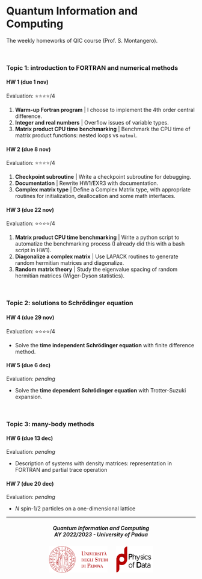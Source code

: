 # Quantum Information and Computing

The weekly homeworks of QIC course (Prof. S. Montangero).

<br>



### Topic 1: introduction to FORTRAN and numerical methods


#### **HW 1** (due 1 nov)

Evaluation: ⭐⭐⭐⭐/4

1. **Warm-up Fortran program** | I choose to implement the 4th order central difference.
2. **Integer and real numbers** | Overflow issues of variable types.
3. **Matrix product CPU time benchmarking** | Benchmark the CPU time of matrix product functions: nested loops vs `matmul`.


#### **HW 2** (due 8 nov)

Evaluation: ⭐⭐⭐⭐/4

1. **Checkpoint subroutine** | Write a checkpoint subroutine for debugging.
2. **Documentation** | Rewrite HW1/EXR3 with documentation.
3. **Complex matrix type** | Define a Complex Matrix type, with appropriate routines for initialization, deallocation and some math interfaces.


#### **HW 3** (due 22 nov)

Evaluation: ⭐⭐⭐⭐/4

1. **Matrix product CPU time benchmarking** | Write a python script to automatize the benchmarking process (I already did this with a bash script in HW1).
2. **Diagonalize a complex matrix** | Use LAPACK routines to generate random hermitian matrices and diagonalize.
3. **Random matrix theory** | Study the eigenvalue spacing of random hermitian matrices (Wiger-Dyson statistics).

<br>


### Topic 2: solutions to Schrödinger equation


#### **HW 4** (due 29 nov)

Evaluation: ⭐⭐⭐⭐/4

* Solve the **time independent Schrödinger equation** with finite difference method.


#### **HW 5** (due 6 dec)

Evaluation: *pending*

* Solve the **time dependent Schrödinger equation** with Trotter-Suzuki expansion.

<br>


### Topic 3: many-body methods


#### **HW 6** (due 13 dec)

Evaluation: *pending*

* Description of systems with density matrices: representation in FORTRAN and partial trace operation


#### **HW 7** (due 20 dec)

Evaluation: *pending*

* $N$ spin-1/2 particles on a one-dimensional lattice


***

<h5 align="center">Quantum Information and Computing<br>AY 2022/2023 - University of Padua</h5>

<p align="center">
  <img src="https://raw.githubusercontent.com/baronefr/baronefr/main/shared/2022_unipd.png" alt="" height="70"/>
  &emsp;
  <img src="https://raw.githubusercontent.com/baronefr/baronefr/main/shared/2022_pod.png" alt="" height="70"/>
</p>
